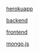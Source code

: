 [herokuapp](https://immense-woodland-17965.herokuapp.com/)

[backend](https://github.com/jupste/part3/tree/master/backend)

[frontend](https://github.com/jupste/part3/tree/master/frontend)

[mongo.js](https://github.com/jupste/part3/tree/master/backend/mongo.js)